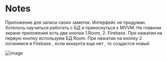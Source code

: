 # Notes
Приложение для записи своих заметок. Интерфейс не продуман. Хотелось научиться работать с БД и прикоснуться к MVVM.
На главном экране приложения есть две кнопки 1.Room, 2. Firebase.
При нажатии на первую кнопку используем БД Room. 
При нажатии на кнопку 2 логинимся в Firebase , если аккаунта еще нет , то создастся новый




![image](https://user-images.githubusercontent.com/70865564/134743775-cd57fe12-f755-4aec-97ab-3b8b70f026fc.png)

